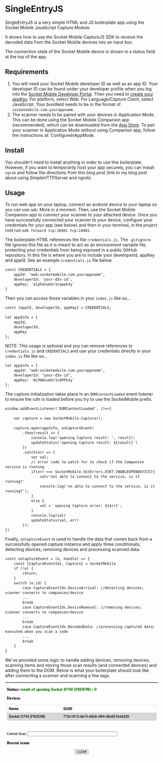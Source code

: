 # SingleEntryJS

SingleEntryJS is a very simple HTML and JS boilerplate app using the Socket Mobile JavaScript Capture Module.

It shows how to use the Socket Mobile CaptureJS SDK to receive the decoded data from the Socket Mobile devices into an input box.

The connection state of the Socket Mobile device is shown in a status field at the top of the app.

## Requirements
1. You will need your Socket Mobile developer ID as well as an app ID. Your developer ID can be found under your developer profile when you log into the [Socket Mobile Developer Portal](https://www.socketmobile.com/developers/portal). Then you need to [create your appKey](https://www.socketmobile.com/developers/portal/application-details/appkey-registration). For platform, select Web. For Language/Capture Client, select JavaScript. Your bundleId needs to be in the format of `socketmobile.com.yourappname`.
2. The scanner needs to be paired with your devices in Application Mode. This can be done using the Socket Mobile Companion app (recommended), which can be downloaded from the [App Store](https://apps.apple.com/us/app/socket-mobile-companion/id1175638950). To pair your scanner in Application Mode without using Companion app, follow the instructions at: ConfigureInAppMode.

## Install

You shouldn't need to install anything in order to use this boilerplate. However, if you want to temporarily host your app securely, you can install `ngrok` and follow the directions from this blog post (link to my blog post about using SimpleHTTPServer and ngrok).

## Usage
To run web app on your laptop, connect an android device to your laptop so you can use `adb`. More in a moment. Then, use the Socket Mobile Companion app to connect your scanner to your attached device. Once you have successfully connected your scanner to your device, configure your credentials for your app (see below) and then in your terminal, in the project root run `adb forward tcp:18481 tcp:18481`. 

The boilerplate HTML references the file `credentials.js`. The `.gitignore` file ignores this file as it is meant to act as an environment variable file, protecting your credentials from being exposed in a public GitHub repository. In this file is where you are to include your developerId, appKey and appId. See an example `credentials.js` file below.

```
const CREDENTIALS = {
    appId: "web:socketmobile.com.yourappname",
    developerId: 'your-d3v-id',
    appKey: 'alphanum3r1cappk3y'
}
```

Then you can access those variables in your `index.js` like so...
```
const {appId, developerId, appKey} = CREDENTIALS;

let appInfo = {
    appId,
    developerId,
    appKey
};
```

NOTE: This usage is optional and you can remove references to `credentials.js` and `CREDENTIALS` and use your credentials directly in your `index.js` file like so...

```
let appInfo = {
    appId: "web:socketmobile.com.yourappname",
    developerId: "your-d3v-id",
    appKey: 'ALPHAnum3r1cAPPk3y'
};
```

The capture initialization takes place in an `DOMContentLoaded` event listener to ensure the cdn is loaded before you try to use the SocketMobile prefix.

```
window.addEventListener('DOMContentLoaded', ()=>{

    var capture = new SocketMobile.Capture();

    capture.open(appInfo, onCaptureEvent)
        .then(result => {
            console.log('opening Capture result: ', result);
            updateStatus(`opening Capture result: ${result}`)
        })
        .catch(err => {
            var val;
            // error code to watch for to check if the Companion service is running
            if(err === SocketMobile.SktErrors.ESKT_UNABLEOPENDEVICE){
                val='not able to connect to the service, is it running?'
                console.log('no able to connect to the service, is it running?');
            }
            else {
                val = `opening Capture error: ${err}`;
            }
            console.log(val)
            updateStatus(val, err)
        });
})
```

Finally, `onCaptureEvent` is used to handle the data that comes back from a successfully opened capture instance and apply three conditionals; detecting devices, removing devices and processing scanned data.

```
const onCaptureEvent = (e, handle) => {
    const {CaptureEventIds, Capture} = SocketMobile
    if (!e) {
        return;
    }
    switch (e.id) {
        case CaptureEventIds.DeviceArrival: //detecting devices; scanner connects to companion/device
        ...
        break
        case CaptureEventIds.DeviceRemoval: //removing devices; scanner connects to companion/device
        ... 
        break
        case CaptureEventIds.DecodedData: //processing captured data; executed when you scan a code
        ...
        break
    }
}
```

We've provided some logic to handle adding devices, removing devices, scanning items and storing those scan results (and connected devices) and adding them to the DOM. Below is what your boilerplate should look like after connecting a scanner and scanning a few tags.

![javascript demo](./assets/js-demo.gif)
